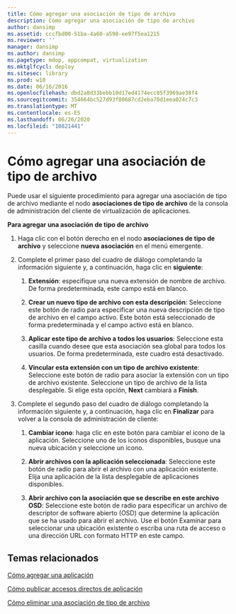 ```yaml
---
title: Cómo agregar una asociación de tipo de archivo
description: Cómo agregar una asociación de tipo de archivo
author: dansimp
ms.assetid: cccfbd00-51ba-4a60-a598-ee97f5ea1215
ms.reviewer: ''
manager: dansimp
ms.author: dansimp
ms.pagetype: mdop, appcompat, virtualization
ms.mktglfcycl: deploy
ms.sitesec: library
ms.prod: w10
ms.date: 06/16/2016
ms.openlocfilehash: dbd2a8d33bebb10d17ed4174ecc85f3969ae38f4
ms.sourcegitcommit: 354664bc527d93f80687cd2eba70d1eea024c7c3
ms.translationtype: MT
ms.contentlocale: es-ES
ms.lasthandoff: 06/26/2020
ms.locfileid: "10821441"
---
```

# Cómo agregar una asociación de tipo de archivo


Puede usar el siguiente procedimiento para agregar una asociación de tipo de archivo mediante el nodo **asociaciones de tipo de archivo** de la consola de administración del cliente de virtualización de aplicaciones.

**Para agregar una asociación de tipo de archivo**

1.  Haga clic con el botón derecho en el nodo **asociaciones de tipo de archivo** y seleccione **nueva asociación** en el menú emergente.

2.  Complete el primer paso del cuadro de diálogo completando la información siguiente y, a continuación, haga clic en **siguiente**:

    1.  **Extensión**: especifique una nueva extensión de nombre de archivo. De forma predeterminada, este campo está en blanco.

    2.  **Crear un nuevo tipo de archivo con esta descripción**: Seleccione este botón de radio para especificar una nueva descripción de tipo de archivo en el campo activo. Este botón está seleccionado de forma predeterminada y el campo activo está en blanco.

    3.  **Aplicar este tipo de archivo a todos los usuarios**: Seleccione esta casilla cuando desee que esta asociación sea global para todos los usuarios. De forma predeterminada, este cuadro está desactivado.

    4.  **Vincular esta extensión con un tipo de archivo existente**: Seleccione este botón de radio para asociar la extensión con un tipo de archivo existente. Seleccione un tipo de archivo de la lista desplegable. Si elige esta opción, **Next** cambiará a **Finish**.

3.  Complete el segundo paso del cuadro de diálogo completando la información siguiente y, a continuación, haga clic en **Finalizar** para volver a la consola de administración de cliente:

    1.  **Cambiar icono**: haga clic en este botón para cambiar el icono de la aplicación. Seleccione uno de los iconos disponibles, busque una nueva ubicación y seleccione un icono.

    2.  **Abrir archivos con la aplicación seleccionada**: Seleccione este botón de radio para abrir el archivo con una aplicación existente. Elija una aplicación de la lista desplegable de aplicaciones disponibles.

    3.  **Abrir archivo con la asociación que se describe en este archivo OSD**: Seleccione este botón de radio para especificar un archivo de descriptor de software abierto (OSD) que determine la aplicación que se ha usado para abrir el archivo. Use el botón Examinar para seleccionar una ubicación existente o escriba una ruta de acceso o una dirección URL con formato HTTP en este campo.

## Temas relacionados


[Cómo agregar una aplicación](how-to-add-an-application.md)

[Cómo publicar accesos directos de aplicación](how-to-publish-application-shortcuts.md)

[Cómo eliminar una asociación de tipo de archivo](how-to-delete-a-file-type-association.md)

 

 





